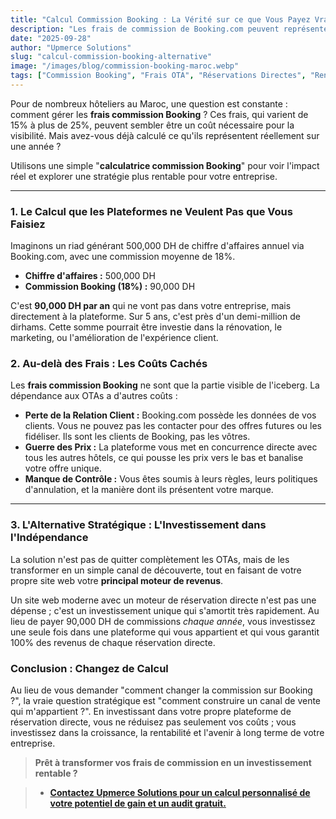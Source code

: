 ```yaml
---
title: "Calcul Commission Booking : La Vérité sur ce que Vous Payez Vraiment"
description: "Les frais de commission de Booking.com peuvent représenter une part énorme de vos revenus. Utilisez notre guide pour calculer le coût réel et découvrir l'alternative la plus rentable."
date: "2025-09-28"
author: "Upmerce Solutions"
slug: "calcul-commission-booking-alternative"
image: "/images/blog/commission-booking-maroc.webp"
tags: ["Commission Booking", "Frais OTA", "Réservations Directes", "Rentabilité Hôtel", "Stratégie Hôtelière"]
---
```


Pour de nombreux hôteliers au Maroc, une question est constante : comment gérer les **frais commission Booking** ? Ces frais, qui varient de 15% à plus de 25%, peuvent sembler être un coût nécessaire pour la visibilité. Mais avez-vous déjà calculé ce qu'ils représentent réellement sur une année ?

Utilisons une simple "**calculatrice commission Booking**" pour voir l'impact réel et explorer une stratégie plus rentable pour votre entreprise.

---

### **1. Le Calcul que les Plateformes ne Veulent Pas que Vous Faisiez**

Imaginons un riad générant 500,000 DH de chiffre d'affaires annuel via Booking.com, avec une commission moyenne de 18%.

* **Chiffre d'affaires :** 500,000 DH
* **Commission Booking (18%) :** 90,000 DH

C'est **90,000 DH par an** qui ne vont pas dans votre entreprise, mais directement à la plateforme. Sur 5 ans, c'est près d'un demi-million de dirhams. Cette somme pourrait être investie dans la rénovation, le marketing, ou l'amélioration de l'expérience client.

### **2. Au-delà des Frais : Les Coûts Cachés**

Les **frais commission Booking** ne sont que la partie visible de l'iceberg. La dépendance aux OTAs a d'autres coûts :

* **Perte de la Relation Client :** Booking.com possède les données de vos clients. Vous ne pouvez pas les contacter pour des offres futures ou les fidéliser. Ils sont les clients de Booking, pas les vôtres.
* **Guerre des Prix :** La plateforme vous met en concurrence directe avec tous les autres hôtels, ce qui pousse les prix vers le bas et banalise votre offre unique.
* **Manque de Contrôle :** Vous êtes soumis à leurs règles, leurs politiques d'annulation, et la manière dont ils présentent votre marque.

---

### **3. L'Alternative Stratégique : L'Investissement dans l'Indépendance**

La solution n'est pas de quitter complètement les OTAs, mais de les transformer en un simple canal de découverte, tout en faisant de votre propre site web votre **principal moteur de revenus**.

Un site web moderne avec un moteur de réservation directe n'est pas une dépense ; c'est un investissement unique qui s'amortit très rapidement. Au lieu de payer 90,000 DH de commissions *chaque année*, vous investissez une seule fois dans une plateforme qui vous appartient et qui vous garantit 100% des revenus de chaque réservation directe.

### **Conclusion : Changez de Calcul**

Au lieu de vous demander "comment changer la commission sur Booking ?", la vraie question stratégique est "comment construire un canal de vente qui m'appartient ?". En investissant dans votre propre plateforme de réservation directe, vous ne réduisez pas seulement vos coûts ; vous investissez dans la croissance, la rentabilité et l'avenir à long terme de votre entreprise.

> **Prêt à transformer vos frais de commission en un investissement rentable ?**

> * [**Contactez Upmerce Solutions pour un calcul personnalisé de votre potentiel de gain et un audit gratuit.**](https://www.upmerce.com/fr#contact)
